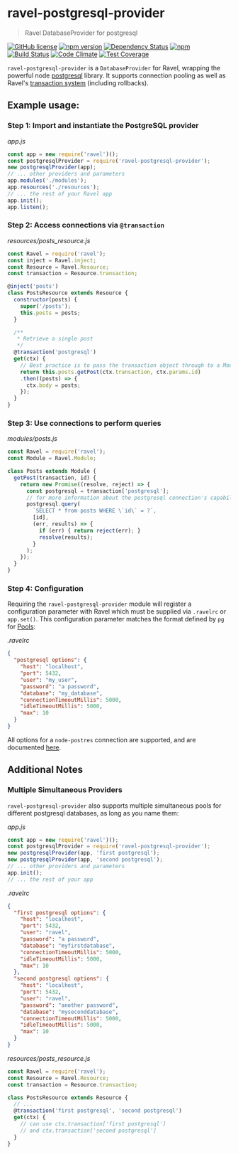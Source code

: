 # ravel-postgresql-provider

> Ravel DatabaseProvider for postgresql

[![GitHub license](https://img.shields.io/badge/license-MIT-blue.svg)](https://raw.githubusercontent.com/raveljs/ravel-postgresql-provider/master/LICENSE) [![npm version](https://badge.fury.io/js/ravel-postgresql-provider.svg)](http://badge.fury.io/js/ravel-postgresql-provider) [![Dependency Status](https://david-dm.org/raveljs/ravel-postgresql-provider.svg)](https://david-dm.org/raveljs/ravel-postgresql-provider) [![npm](https://img.shields.io/npm/dm/ravel.svg?maxAge=2592000)](https://www.npmjs.com/package/ravel) [![Build Status](https://travis-ci.org/raveljs/ravel-postgresql-provider.svg?branch=master)](https://travis-ci.org/raveljs/ravel-postgresql-provider) [![Code Climate](https://codeclimate.com/github/raveljs/ravel-postgresql-provider/badges/gpa.svg)](https://codeclimate.com/github/raveljs/ravel-postgresql-provider) [![Test Coverage](https://codeclimate.com/github/raveljs/ravel-postgresql-provider/badges/coverage.svg)](https://codeclimate.com/github/raveljs/ravel-postgresql-provider/coverage)

`ravel-postgresql-provider` is a `DatabaseProvider` for Ravel, wrapping the powerful node [postgresql](https://github.com/postgresqljs/postgresql) library. It supports connection pooling as well as Ravel's [transaction system](http://raveljs.github.io/docs/latest/db/decorators/transaction.js.html) (including rollbacks).

## Example usage:

### Step 1: Import and instantiate the PostgreSQL provider

*app.js*
```javascript
const app = new require('ravel')();
const postgresqlProvider = require('ravel-postgresql-provider');
new postgresqlProvider(app);
// ... other providers and parameters
app.modules('./modules');
app.resources('./resources');
// ... the rest of your Ravel app
app.init();
app.listen();
```

### Step 2: Access connections via `@transaction`

*resources/posts_resource.js*
```javascript
const Ravel = require('ravel');
const inject = Ravel.inject;
const Resource = Ravel.Resource;
const transaction = Resource.transaction;

@inject('posts')
class PostsResource extends Resource {
  constructor(posts) {
    super('/posts');
    this.posts = posts;
  }

  /**
   * Retrieve a single post
   */
  @transaction('postgresql')
  get(ctx) {
    // Best practice is to pass the transaction object through to a Module, where you handle the actual business logic.
    return this.posts.getPost(ctx.transaction, ctx.params.id)
    .then((posts) => {
      ctx.body = posts;
    });
  }
}
```

### Step 3: Use connections to perform queries

*modules/posts.js*
```javascript
const Ravel = require('ravel');
const Module = Ravel.Module;

class Posts extends Module {
  getPost(transaction, id) {
    return new Promise((resolve, reject) => {
      const postgresql = transaction['postgresql'];
      // for more information about the postgresql connection's capabilities, visit the docs: https://github.com/postgresqljs/postgresql
      postgresql.query(
        `SELECT * from posts WHERE \`id\` = ?`,
        [id],
        (err, results) => {
          if (err) { return reject(err); }
          resolve(results);
        }
      );
    });
  }
}
```

### Step 4: Configuration

Requiring the `ravel-postgresql-provider` module will register a configuration parameter with Ravel which must be supplied via `.ravelrc` or `app.set()`. This configuration parameter matches the format defined by `pg` for [Pools](https://node-postgres.com/api/pool):

*.ravelrc*
```json
{
  "postgresql options": {
    "host": "localhost",
    "port": 5432,
    "user": "my_user",
    "password": "a password",
    "database": "my_database",
    "connectionTimeoutMillis": 5000,
    "idleTimeoutMillis": 5000,
    "max": 10
  }
}
```

All options for a `node-postres` connection are supported, and are documented [here](https://node-postgres.com/api/client).

## Additional Notes

### Multiple Simultaneous Providers

`ravel-postgresql-provider` also supports multiple simultaneous pools for different postgresql databases, as long as you name them:

*app.js*
```javascript
const app = new require('ravel')();
const postgresqlProvider = require('ravel-postgresql-provider');
new postgresqlProvider(app, 'first postgresql');
new postgresqlProvider(app, 'second postgresql');
// ... other providers and parameters
app.init();
// ... the rest of your app
```

*.ravelrc*
```json
{
  "first postgresql options": {
    "host": "localhost",
    "port": 5432,
    "user": "ravel",
    "password": "a password",
    "database": "myfirstdatabase",
    "connectionTimeoutMillis": 5000,
    "idleTimeoutMillis": 5000,
    "max": 10
  },
  "second postgresql options": {
    "host": "localhost",
    "port": 5432,
    "user": "ravel",
    "password": "another password",
    "database": "myseconddatabase",
    "connectionTimeoutMillis": 5000,
    "idleTimeoutMillis": 5000,
    "max": 10
  }
}
```

*resources/posts_resource.js*
```javascript
const Ravel = require('ravel');
const Resource = Ravel.Resource;
const transaction = Resource.transaction;

class PostsResource extends Resource {
  // ...
  @transaction('first postgresql', 'second postgresql')
  get(ctx) {
    // can use ctx.transaction['first postgresql']
    // and ctx.transaction['second postgresql']
  }
}
```
